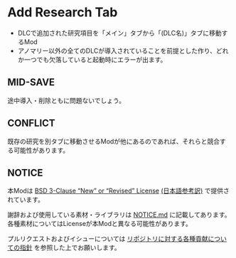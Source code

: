 # Add Research Tab

- DLCで追加された研究項目を「メイン」タブから「(DLC名)」タブに移動するMod
- アノマリー以外の全てのDLCが導入されていることを前提とした作り、どれか一つでも欠落していると起動時にエラーが出ます。

## MID-SAVE

途中導入・削除ともに問題ないでしょう。

## CONFLICT

既存の研究を別タブに移動させるModが他にあるのであれば、それらと競合する可能性があります。

## NOTICE

本Modは [BSD 3-Clause “New” or “Revised” License](LICENSE) [(日本語参考訳)](https://licenses.opensource.jp/BSD-3-Clause/BSD-3-Clause.html) で提供されています。

謝辞および使用している素材・ライブラリは [NOTICE.md](NOTICE.md) に記載してあります。
各種素材についてはLicenseが本Modと異なる可能性があります。

プルリクエストおよびイシューについては [リポジトリに対する各種貢献についての指針](https://github.com/piet-rian/.github/blob/main/CONTRIBUTING.md) を参照した上でお願いします。
